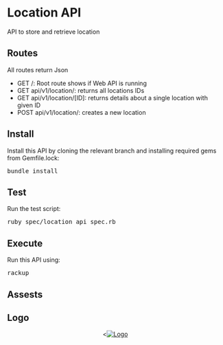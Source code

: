 # Location API
API to store and retrieve location

## Routes
All routes return Json

- GET /: Root route shows if Web API is running
- GET api/v1/location/: returns all locations IDs
- GET api/v1/location/[ID]: returns details about a single location with given ID
- POST api/v1/location/: creates a new location 

## Install
Install this API by cloning the relevant branch and installing required gems from Gemfile.lock:

<pre>
bundle install
</pre>

## Test
Run the test script:
<pre>
ruby spec/location_api_spec.rb
</pre>

## Execute
Run this API using:
<pre>
rackup
</pre>

## Assests
## Logo

<p align="center">
  <<a href="https://ibb.co/keXa1x"><img src="https://preview.ibb.co/mLq68c/Logo.png" alt="Logo" border="0"></a>
  
</p>